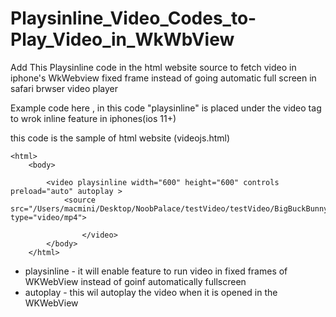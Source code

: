 # Playsinline_Video_Codes_to-Play_Video_in_WkWbView


Add This Playsinline code in the html website source to fetch video in iphone's WkWebview fixed frame instead of going automatic full screen in safari brwser video player


Example code here , in this code "playsinline" is placed under the video tag to wrok inline feature in iphones(ios 11+) 

this code is the sample of html website (videojs.html)

```
<html>
    <body>
        
        <video playsinline width="600" height="600" controls preload="auto" autoplay >
            <source src="/Users/macmini/Desktop/NoobPalace/testVideo/testVideo/BigBuckBunny.mp4" type="video/mp4">
                
                </video>
        </body>
    </html>
```

* playsinline - it will enable feature to run video in fixed frames of WKWebView instead of goinf automatically fullscreen
* autoplay - this wil autoplay the video when it is opened in the WKWebView
